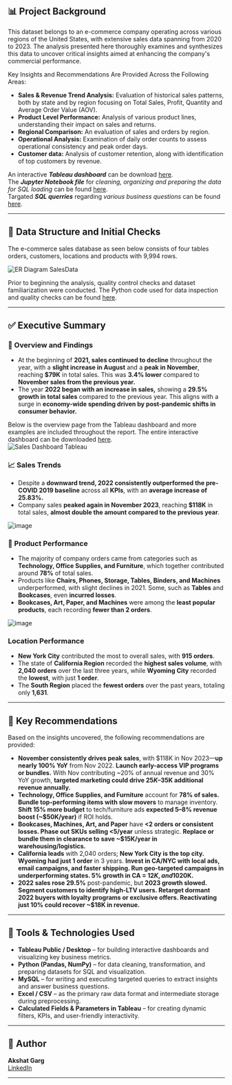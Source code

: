 
## 📊 Project Background

This dataset belongs to an e-commerce company operating across various regions of the United States, with extensive sales data spanning from 2020 to 2023. The analysis presented here thoroughly examines and synthesizes this data to uncover critical insights aimed at enhancing the company's commercial performance.

Key Insights and Recommendations Are Provided Across the Following Areas:
- **Sales & Revenue Trend Analysis:** Evaluation of historical sales patterns, both by state and by region focusing on Total Sales, Profit, Quantity and Average Order Value (AOV).
- **Product Level Performance:** Analysis of various product lines, understanding their impact on sales and returns.
- **Regional Comparison:** An evaluation of sales and orders by region.
- **Operational Analysis:** Examination of daily order counts to assess operational consistency and peak order days.
- **Customer data:**  Analysis of customer retention, along with identification of top customers by revenue.

An interactive ***Tableau dashboard*** can be download [here](https://drive.google.com/file/d/1TlZRh2P5LNedTjyIJd2wa2hPcoMytWj_/view?usp=sharing).  
The ***Jupyter Notebook file*** for *cleaning, organizing and preparing the data for SQL loading* can be found [here](https://drive.google.com/file/d/1oG9RnLH7YHYlzefh-hd8wD3EvMTshsQ_/view?usp=sharing).  
Targated ***SQL querries*** regarding *various business questions* can be found [here](https://drive.google.com/drive/folders/1fhR_xDII8a0muy1x38fzY8RTvrL_oefp?usp=sharing).

---

## 🎯 Data Structure and Initial Checks

The e-commerce sales database as seen below consists of four tables orders, customers, locations and products with 9,994 rows.

![ER Diagram SalesData](https://github.com/user-attachments/assets/4e1c02de-20e7-43d8-aa06-3d9db7a3de83)

Prior to beginning the analysis, quality control checks and dataset familiarization were conducted. The Python code used for data inspection and quality checks can be found [here](https://drive.google.com/file/d/1oG9RnLH7YHYlzefh-hd8wD3EvMTshsQ_/view?usp=sharing).

---

## ✅ Executive Summary

### 📌 Overview and Findings
-	At the beginning of **2021, sales continued to decline** throughout the year, with a **slight increase in August** and a **peak in November**, reaching **$79K** in total sales. This was **3.4% lower** compared to **November sales from the previous year.**
-	The year **2022 began with an increase in sales,** showing a **29.5% growth in total sales** compared to the previous year. This aligns with a surge in **economy-wide spending driven by post-pandemic shifts in consumer behavior.**

Below is the overview page from the Tableau dashboard and more examples are included throughout the report. The entire interactive dashboard can be downloaded [here](https://drive.google.com/file/d/1TlZRh2P5LNedTjyIJd2wa2hPcoMytWj_/view?usp=sharing).  
![Sales Dashboard Tableau](https://github.com/user-attachments/assets/0eff91d6-5ca7-4acb-96d6-b2bda05c6127)


### 📈 Sales Trends
-	Despite a **downward trend, 2022 consistently outperformed the pre-COVID 2019 baseline** across all **KPIs**, with an **average increase of 25.83%.**
-	Company sales **peaked again in November 2023**, reaching **$118K** in total sales, **almost double the amount compared to the previous year**.

![image](https://github.com/user-attachments/assets/8099b481-c1a9-4f06-a0f4-a300fd2e7858)

### 🧺 Product Performance
-	The majority of company orders came from categories such as **Technology, Office Supplies, and Furniture**, which together contributed around **78%** of total sales.
-	Products like **Chairs, Phones, Storage, Tables, Binders, and Machines** underperformed, with slight declines in 2021. Some, such as **Tables** and **Bookcases**, even **incurred losses**.
-	**Bookcases, Art, Paper, and Machines** were among the **least popular products**, each recording **fewer than 2 orders**.

![image](https://github.com/user-attachments/assets/a789d013-67a8-4f93-9083-59054ef5fcde)

### Location Performance
-	**New York City** contributed the most to overall sales, with **915 orders**.
-	The state of **California Region** recorded the **highest sales volume**, with **2,040 orders** over the last three years, while **Wyoming City** recorded the **lowest**, with just **1 order**.
-	The **South Region** placed the **fewest orders** over the past years, totaling only **1,631**.

---
## 🌟 Key Recommendations
Based on the insights uncovered, the following recommendations are provided:

-	**November consistently drives peak sales**, with $118K in Nov 2023—**up nearly 100% YoY** from Nov 2022. **Launch early-access VIP programs or bundles.** With Nov contributing ~20% of annual revenue and 30% YoY growth, **targeted marketing could drive $25K–$35K additional revenue annually.**
-	**Technology, Office Supplies, and Furniture** account for **78% of sales. Bundle top-performing items with slow movers** to manage inventory. **Shift 15% more budget** to tech/furniture ads **expected 5–8% revenue boost (~$50K/year)** if ROI holds.
-	**Bookcases, Machines, Art, and Paper** have **<2 orders or consistent losses. Phase out SKUs selling <5/year** unless strategic. **Replace or bundle them in clearance to save ~$15K/year in warehousing/logistics.**
-	**California leads** with 2,040 orders; **New York City is the top city. Wyoming had just 1 order** in 3 years. **Invest in CA/NYC with local ads, email campaigns, and faster shipping. Run geo-targeted campaigns in underperforming states. 5% growth in CA = $12K, and 10% unlocked in the South = ~$20K.**
-	**2022 sales rose 29.5%** post-pandemic, but **2023 growth slowed. Segment customers to identify high-LTV users. Retarget dormant 2022 buyers with loyalty programs or exclusive offers. Reactivating just 10% could recover ~$18K in revenue.**

---

## 🧰 Tools & Technologies Used

- **Tableau Public / Desktop** – for building interactive dashboards and visualizing key business metrics.
- **Python (Pandas, NumPy)** – for data cleaning, transformation, and preparing datasets for SQL and visualization.
- **MySQL** – for writing and executing targeted queries to extract insights and answer business questions.
- **Excel / CSV** – as the primary raw data format and intermediate storage during preprocessing.
- **Calculated Fields & Parameters in Tableau** – for creating dynamic filters, KPIs, and user-friendly interactivity.
---

## 👤 Author

**Akshat Garg**  
[LinkedIn](https://www.linkedin.com/in/akshat-garg15012003/)

---


